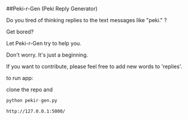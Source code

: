 ##Peki-r-Gen (Peki Reply Generator)

Do you tired of thinking replies to the text messages like "peki." ?

Get bored? 

Let Peki-r-Gen try to help you.

Don't worry. It's just a beginning. 

If you want to contribute, please feel free to add new words to 'replies'.

to run app:

clone the repo and 

```python
python pekir-gen.py
```

```http
http://127.0.0.1:5000/
```

